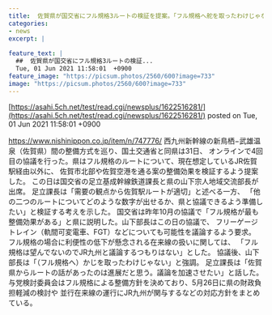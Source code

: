```yaml
---
title:  佐賀県が国交省にフル規格3ルートの検証を提案。「フル規格へ舵を取ったわけじゃない」  
categories:
- news
excerpt: |
  
feature_text: |
  ##  佐賀県が国交省にフル規格3ルートの検証...
  Tue, 01 Jun 2021 11:58:01  +0900
feature_image: "https://picsum.photos/2560/600?image=733"
image: "https://picsum.photos/2560/600?image=733"
---
```


[https://asahi.5ch.net/test/read.cgi/newsplus/1622516281/](https://asahi.5ch.net/test/read.cgi/newsplus/1622516281/)
posted on Tue, 01 Jun 2021 11:58:01  +0900

<!--more-->

https://www.nishinippon.co.jp/item/n/747776/ 西九州新幹線の新鳥栖−武雄温泉（佐賀県）間の整備方式を巡り、国土交通省と同県は31日、 オンラインで4回目の協議を行った。県はフル規格のルートについて、現在想定しているJR佐賀駅経由以外に、 佐賀市北部や佐賀空港を通る案の整備効果を検証するよう提案した。 この日は国交省の足立基成幹線鉄道課長と県の山下宗人地域交流部長が出席。 足立課長は「需要の観点から佐賀駅ルートが適切」と述べる一方、 「他の二つのルートについてどのような数字が出せるか、県と協議できるよう準備したい」と検証する考えを示した。 国交省は昨年10月の協議で「フル規格が最も整備効果がある」と県に説明した。山下部長はこの日の協議で、 フリーゲージトレイン（軌間可変電車、FGT）などについても可能性を議論するよう要求。 フル規格の場合に利便性の低下が懸念される在来線の扱いに関しては、 「フル規格は望んでないのでJR九州と議論するつもりはない」とした。 協議後、山下部長は「（フル規格へ）かじを取ったわけじゃない」と強調。 足立課長は「佐賀県からルートの話があったのは進展だと思う。議論を加速させたい」と話した。 与党検討委員会はフル規格による整備方針を決めており、5月26日に県の財政負担軽減の検討や 並行在来線の運行にJR九州が関与するなどの対応方針をまとめている。
